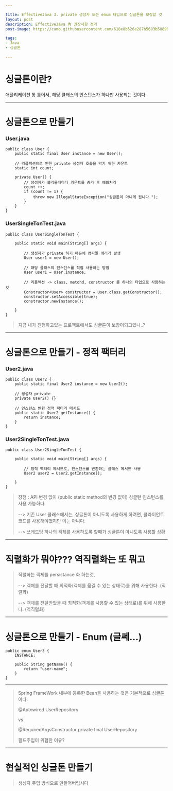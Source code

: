 ```yaml
---

title: EffectiveJava 3. private 생성자 또는 enum 타입으로 싱글톤을 보장할 것 
layout: post
description: EffectiveJava 內 권장사항 정리
post-image: https://camo.githubusercontent.com/618e8b526e287b5683b58899ee932ae3b67f21840d421c216d2db0cfdb93c257/68747470733a2f2f63646e2e69636f6e2d69636f6e732e636f6d2f69636f6e73322f323639392f504e472f3531322f6a6176615f6c6f676f5f69636f6e5f3136383630392e706e67

tags:
- Java
- 싱글톤

---
```


# 싱글톤이란?

애플리케이션 통 틀어서, 해당 클래스의 인스턴스가 하나만 사용되는 것이다.

---

# 싱글톤으로 만들기


### User.java 

    public class User {
        public static final User instance = new User();

        // 리플렉션으로 인한 private 생성자 호출을 막기 위한 카운트
        static int count;

        private User() {
            // 생성자가 불리울때마다 카운트를 증가 후 예외처리
            count ++;
            if (count != 1) {
                throw new IllegalStateException("싱글톤이 아니게 됩니다.");
            }
        }
    }

### UserSingleTonTest.java

    public class UserSingleTonTest {

        public static void main(String[] args) {

            // 생성자가 private 하기 때문에 컴파일 에러가 발생
            User user1 = new User();

            // 해당 클래스의 인스턴스를 직접 사용하는 방법
            User user1 = User.instance;

            // 리플렉션 -> class, metohd, constructor 를 하나의 타입으로 사용하는 것
            Constructor<User> constructor = User.class.getConstructor();
            constructor.setAccessible(true);
            constructor.newInstance();
            
        }
    }

> 지금 내가 진행하고있는 프로젝트에서도 싱글톤이 보장이되고있나..?

---

# 싱글톤으로 만들기 - 정적 팩터리

### User2.java 

    public class User2 {
        public static final User2 instance = new User2();

        // 생성자 private
        private User2() {}

        // 인스턴스 반환 정적 팩터리 메서드
        public static User2 getInstance() {
            return instance;
        }
    }

### User2SingleTonTest.java 

    public class User2SingleTonTest {

        public static void main(String[] args) {

            // 정적 팩터리 메서드로, 인스턴스를 반환하는 클래스 메서드 사용
            User2 user2 = User2.getInstance();
            
        }
    }

> 장점 : API 변경 없이 (public static method의 변경 없이) 싱글턴 인스턴스를 사용 가능하다.
> 
> --> 기존 User 클래스에서는, 싱글톤이 아니도록 사용하게 하려면, 클라이언트 코드를 사용해야했지만 이는 아니다.
> 
> --> 쓰레드당 하나의 객체를 사용하도록 할때가 싱글톤이 아니도록 사용할 상황

---

# 직렬화가 뭐야??? 역직렬화는 또 뭐고

> 직렬화는 객체를 persistance 화 하는것, 
>
> --> 객체를 전달할 때 최적화(객체를 옮길 수 있는 상태로)를 위해 사용한다. (직렬화)
> 
> --> 객체를 전달받았을 때 최적화(객체를 사용할 수 있는 상태로)를 위해 사용한다. (역직렬화)

---

# 싱글톤으로 만들기 - Enum (글쎄...)

    public enum User3 {
        INSTANCE;

        public String getName() {
            return "user-name";
        }
    }

---

> Spring FrameWork 내부에 등록한 Bean을 사용하는 것은 기본적으로 싱글톤이다.
> 
> @Autowired UserRepository
>
> vs
> 
> @RequiredArgsConstructor private final UserRepository 
>
> 
> 필드주입이 위험한 이유?
---

# 현실적인 싱글톤 만들기


> 생성자 주입 방식으로 만들어버립시다